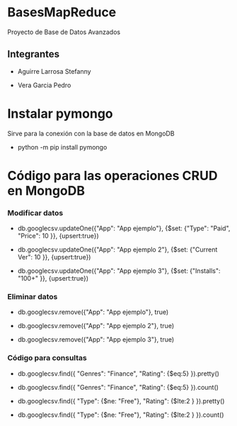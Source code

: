 # BasesMapReduce
Proyecto de Base de Datos Avanzados
## Integrantes
- Aguirre Larrosa Stefanny
+ Vera Garcia Pedro
# Instalar pymongo
Sirve para la conexión con la base de datos en MongoDB
- python -m pip install pymongo
# Código para las operaciones CRUD en MongoDB
### Modificar datos
- db.googlecsv.updateOne({"App": "App ejemplo"}, {$set: {"Type": "Paid", "Price": 10 }}, {upsert:true})
+ db.googlecsv.updateOne({"App": "App ejemplo 2"}, {$set: {"Current Ver": 10 }}, {upsert:true})
- db.googlecsv.updateOne({"App": "App ejemplo 3"}, {$set: {"Installs": "100+" }}, {upsert:true})
### Eliminar datos
- db.googlecsv.remove({"App": "App ejemplo"}, true)
+ db.googlecsv.remove({"App": "App ejemplo 2"}, true)
-  db.googlecsv.remove({"App": "App ejemplo 3"}, true)
### Código para consultas
- db.googlecsv.find({ "Genres": "Finance", "Rating": {$eq:5} }).pretty()
+ db.googlecsv.find({ "Genres": "Finance", "Rating": {$eq:5} }).count()
- db.googlecsv.find({ "Type": {$ne: "Free"}, "Rating": {$lte:2 } }).pretty()
+ db.googlecsv.find({ "Type": {$ne: "Free"}, "Rating": {$lte:2 } }).count()